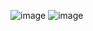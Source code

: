 ![image](https://github.com/user-attachments/assets/ea8bd9c1-36ca-4b3e-94b5-a3eaf4496ed2)
![image](https://github.com/user-attachments/assets/ea8bd9c1-36ca-4b3e-94b5-a3eaf4496ed2)
